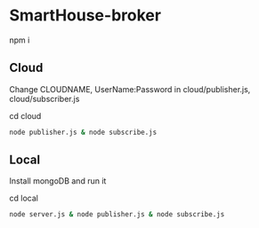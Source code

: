 # SmartHouse-broker

npm i

## Cloud

Change CLOUDNAME, UserName:Password in cloud/publisher.js, cloud/subscriber.js

cd cloud

```sh
node publisher.js & node subscribe.js
```


## Local
Install mongoDB and run it

cd local

```sh
node server.js & node publisher.js & node subscribe.js
```

